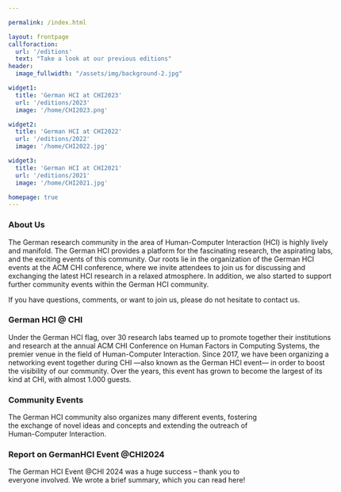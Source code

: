 ```yaml
---

permalink: /index.html

layout: frontpage
callforaction:
  url: '/editions'
  text: "Take a look at our previous editions"
header:
  image_fullwidth: "/assets/img/background-2.jpg"

widget1:
  title: 'German HCI at CHI2023'
  url: '/editions/2023'
  image: '/home/CHI2023.png'

widget2:
  title: 'German HCI at CHI2022'
  url: '/editions/2022'
  image: '/home/CHI2022.jpg'

widget3:
  title: 'German HCI at CHI2021'
  url: '/editions/2021'
  image: '/home/CHI2021.jpg'

homepage: true 
---
```

<div class="general_display">
<div style="width: 130%">
<h3 class="head-text"> About Us</h3>
The German research community in the area of Human-Computer Interaction (HCI) is highly lively and manifold. The German HCI provides a platform for the fascinating research, the aspirating labs, and the exciting events of this community. Our roots lie in the organization of the German HCI events at the ACM CHI conference, where we invite attendees to join us for discussing and exchanging the latest HCI research in a relaxed atmosphere. In addition, we also started to support further community events within the German HCI community.

If you have questions, comments, or want to join us, please do not hesitate to contact us.



<h3 class="head-text">German HCI @ CHI</h3>
Under the German HCI flag, over 30 research labs teamed up to promote together their institutions and research at the annual ACM CHI Conference on Human Factors in Computing Systems, the premier venue in the field of Human-Computer Interaction. Since 2017, we have been organizing a networking event together during CHI —also known as the German HCI event— in order to boost the visibility of our community. Over the years, this event has grown to become the largest of its kind at CHI, with almost 1.000 guests.
</div>
<div>
<h3 class="head-text">Community Events</h3>
The German HCI community also organizes many different events, fostering the exchange of novel ideas and concepts and extending the outreach of Human-Computer Interaction.

<h3 class="head-text">Report on GermanHCI Event @CHI2024</h3>
The German HCI Event @CHI 2024 was a huge success – thank you to everyone involved. We wrote a brief summary, which you can read here!
</div>
</div>